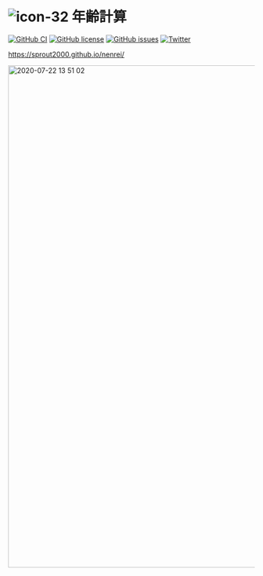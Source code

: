 # ![icon-32](https://user-images.githubusercontent.com/52094761/66297641-064bb080-e92b-11e9-883f-12a6d10ac128.png) 年齢計算

[![GitHub CI](https://github.com/sprout2000/nenrei/workflows/GitHub%20CI/badge.svg)](https://github.com/sprout2000/nenrei/actions?query=workflow%3A%22GitHub+CI%22)
[![GitHub license](https://img.shields.io/github/license/sprout2000/nenrei)](https://github.com/sprout2000/nenrei/blob/master/LICENSE.txt)
[![GitHub issues](https://img.shields.io/github/issues/sprout2000/nenrei)](https://github.com/sprout2000/nenrei/issues)
[![Twitter](https://img.shields.io/twitter/url/https/github.com/sprout2000/nenrei?style=social)](https://twitter.com/intent/tweet?text=Wow:&url=https%3A%2F%2Fgithub.com%2Fsprout2000%2Fnenrei)

https://sprout2000.github.io/nenrei/

<img width="1024" alt="2020-07-22 13 51 02" src="https://user-images.githubusercontent.com/52094761/88135607-75786400-cc22-11ea-9afc-443aa16f4d81.png">
